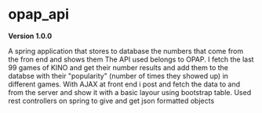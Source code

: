 # opap_api
**Version 1.0.0**

A spring application that stores to database the numbers that come from the fron end and shows them
The API used belongs to OPAP. I fetch the last 99 games of KINO and get their number results and add them to the databse with their "popularity" (number of times they showed up) in different games.
With AJAX at front end i post and fetch the data to and from the server and show it with a basic layour using bootstrap table.
Used rest controllers on spring to give and get json formatted objects
